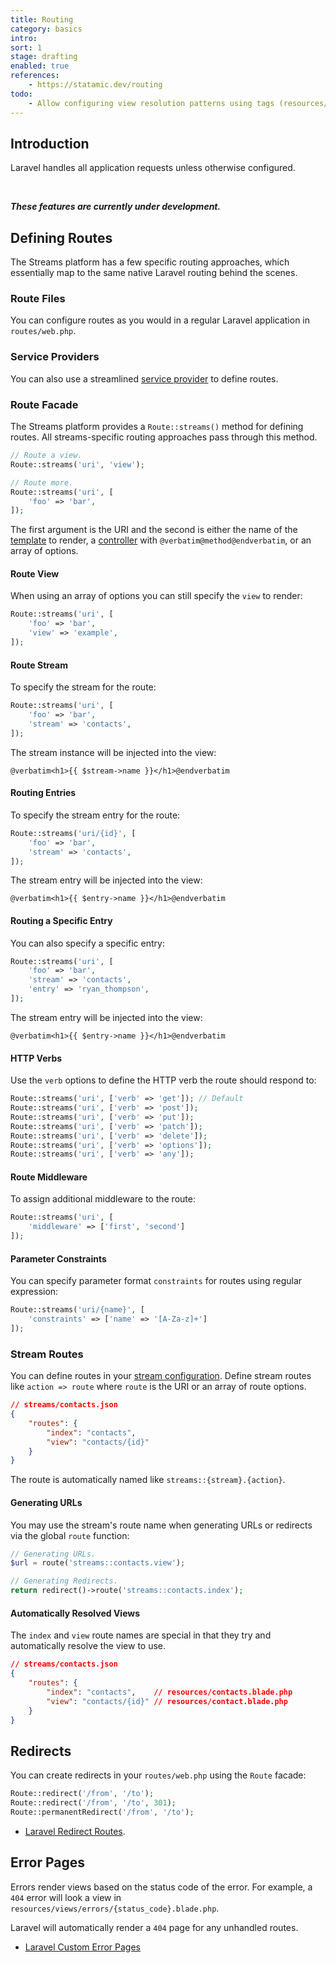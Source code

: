 ```yaml
---
title: Routing
category: basics
intro: 
sort: 1
stage: drafting
enabled: true
references:
    - https://statamic.dev/routing
todo:
    - Allow configuring view resolution patterns using tags (resources/{stream}.blade.php, resources/{singular}.blade.php, resources/{stream}/{action}.blade.php)
---
```


## Introduction

Laravel handles all application requests unless otherwise configured.

<br>

***These features are currently under development.***

## Defining Routes

The Streams platform has a few specific routing approaches, which essentially map to the same native Laravel routing behind the scenes.

### Route Files

You can configure routes as you would in a regular Laravel application in `routes/web.php`.

### Service Providers

You can also use a streamlined [service provider](providers) to define routes.

### Route Facade

The Streams platform provides a `Route::streams()` method for defining routes. All streams-specific routing approaches pass through this method.

```php
// Route a view.
Route::streams('uri', 'view');

// Route more.
Route::streams('uri', [
    'foo' => 'bar',
]);
```

The first argument is the URI and the second is either the name of the [template](templates) to render, a [controller](controllers) with `@verbatim@method@endverbatim`, or an array of options.

#### Route View

When using an array of options you can still specify the `view` to render:

```php
Route::streams('uri', [
    'foo' => 'bar',
    'view' => 'example',
]);
```

#### Route Stream

To specify the stream for the route:

```php
Route::streams('uri', [
    'foo' => 'bar',
    'stream' => 'contacts',
]);
```

The stream instance will be injected into the view:

```blade
@verbatim<h1>{{ $stream->name }}</h1>@endverbatim
```

#### Routing Entries

To specify the stream entry for the route:

```php
Route::streams('uri/{id}', [
    'foo' => 'bar',
    'stream' => 'contacts',
]);
```

The stream entry will be injected into the view:

```blade
@verbatim<h1>{{ $entry->name }}</h1>@endverbatim
```

#### Routing a Specific Entry

You can also specify a specific entry:

```php
Route::streams('uri', [
    'foo' => 'bar',
    'stream' => 'contacts',
    'entry' => 'ryan_thompson',
]);
```

The stream entry will be injected into the view:

```blade
@verbatim<h1>{{ $entry->name }}</h1>@endverbatim
```

#### HTTP Verbs

Use the `verb` options to define the HTTP verb the route should respond to:

```php
Route::streams('uri', ['verb' => 'get']); // Default
Route::streams('uri', ['verb' => 'post']);
Route::streams('uri', ['verb' => 'put']);
Route::streams('uri', ['verb' => 'patch']);
Route::streams('uri', ['verb' => 'delete']);
Route::streams('uri', ['verb' => 'options']);
Route::streams('uri', ['verb' => 'any']);
```

#### Route Middleware

To assign additional middleware to the route:

```php
Route::streams('uri', [
    'middleware' => ['first', 'second']
]);
```

#### Parameter Constraints

You can specify parameter format `constraints` for routes using regular expression:

```php
Route::streams('uri/{name}', [
    'constraints' => ['name' => '[A-Za-z]+']
]);
```

### Stream Routes

You can define routes in your [stream configuration](streams#routing). Define stream routes like `action => route` where `route` is the URI or an array of route options.

```json
// streams/contacts.json
{
    "routes": {
        "index": "contacts",
        "view": "contacts/{id}"
    }
}
```

The route is automatically named like `streams::{stream}.{action}`.

#### Generating URLs

You may use the stream's route name when generating URLs or redirects via the global `route` function:

```php
// Generating URLs.
$url = route('streams::contacts.view');

// Generating Redirects.
return redirect()->route('streams::contacts.index');
```

#### Automatically Resolved Views

The `index` and `view` route names are special in that they try and automatically resolve the view to use.

```json
// streams/contacts.json
{
    "routes": {
        "index": "contacts",    // resources/contacts.blade.php
        "view": "contacts/{id}" // resources/contact.blade.php
    }
}
```

## Redirects

You can create redirects in your `routes/web.php` using the `Route` facade:

``` php
Route::redirect('/from', '/to');
Route::redirect('/from', '/to', 301);
Route::permanentRedirect('/from', '/to');
```

- [Laravel Redirect Routes](https://laravel.com/docs/routing#redirect-routes).

## Error Pages

Errors render views based on the status code of the error. For example, a `404` error will look a view in `resources/views/errors/{status_code}.blade.php`.

Laravel will automatically render a `404` page for any unhandled routes.

- [Laravel Custom Error Pages](https://laravel.com/docs/errors#custom-http-error-pages)
